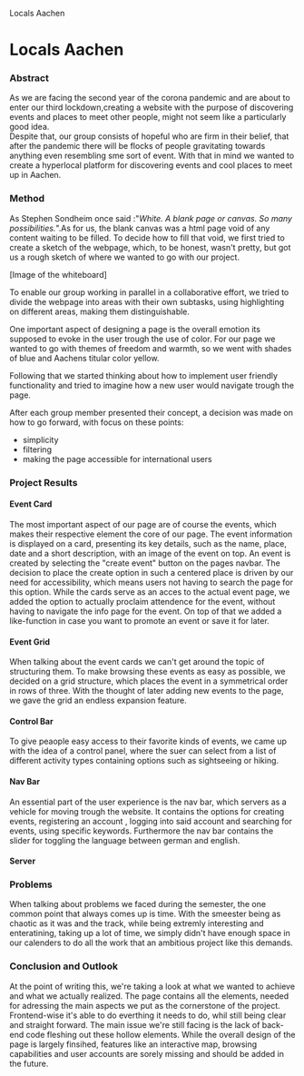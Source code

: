 Locals Aachen

# Locals Aachen

### Abstract

As we are facing the second year of the corona pandemic and are about to enter our third lockdown,creating a website with the purpose of discovering events and places to meet other people, might not seem like a particularly good idea.
<br> 
Despite that, our group consists of hopeful who are firm in their belief, that after the pandemic there will be flocks of people gravitating towards anything even resembling sme sort of event.
With that in mind we wanted to create a hyperlocal platform for discovering events and cool places to meet up in Aachen.

### Method

As Stephen Sondheim once said :"*White. A blank page or canvas. So many possibilities.*".As for us, the blank canvas was a html page void of any content waiting to be filled. To decide how to fill that void, we first tried to create a sketch of the webpage, which, to be honest, wasn't pretty, but got us a rough sketch of where we wanted to go with our project.

[Image of the whiteboard]

To enable our group working in parallel in a collaborative effort, we tried to divide the webpage into areas with their own subtasks, using highlighting on different areas, making them distinguishable.

One important aspect of designing a page is the overall emotion its supposed to evoke in the user trough the use of color. For our page we wanted to go with themes of freedom and warmth, so we went with shades of blue and Aachens titular color yellow.

Following that we started thinking about how to implement user friendly functionality and tried to imagine how a new user would navigate trough the page.

After each group member presented their concept, a decision was made on how to go forward, with focus on these points:

- simplicity
- filtering
- making the page accessible for international users

### Project Results

#### Event Card

The most important aspect of our page are of course the events, which makes their respective element the core of our page.
The event information is displayed on a card, presenting its key details, such as the name, place, date and a short description, with an image of the event on top.
An event is created by selecting the "create event" button on the pages navbar. The decision to place the create option in such a centered place is driven by our need for accessibility, which means users not having to search the page for this option.
While the cards serve as an acces to the actual event page, we added the option to actually proclaim attendence for the event, without having to navigate the info page for the event. On top of that we added a like-function in case you want to promote an event or save it for later.
#### Event Grid

When talking about the event cards we can't get around the topic of structuring them. To make browsing these events as easy as possible, we decided on a grid structure, which places the event in a symmetrical order in rows of three.
With the thought of later adding new events to the page, we gave the grid an endless expansion feature.
#### Control Bar

To give peaople easy access to their favorite kinds of events, we came up with the idea of a control panel, where the suer can select from a list of different activity types containing options such as sightseeing or hiking.
#### Nav Bar

An essential part of the user experience is the nav bar, which servers as a vehicle for moving trough the website. It contains the options for creating events, registering an account , logging into said account and searching for events, using specific keywords. Furthermore the nav bar contains the slider for toggling the language between german and english.

#### Server

### Problems

When talking about problems we faced during the semester, the one common point that always comes up is time. With the smeester being as chaotic as it was and the track, while being extremly interesting and enteratining, taking up a lot of time, we simply didn't have enough space in our calenders to do all the work that an ambitious project like this demands.

### Conclusion and Outlook

At the point of writing this, we're taking a look at what we wanted to achieve and what we actually realized.
The page contains all the elements, needed for adressing the main aspects we put as the cornerstone of the project. Frontend-wise it's able to do everthing it needs to do, whil still being clear and straight forward.
The main issue we're still facing is the lack of back-end code fleshing out these hollow elements. While the overall design of the page is largely finsihed, features like an interactive map, browsing capabilities and user accounts are sorely missing and should be added in the future.



